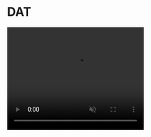 # DAT
<video width="320" height="240" controls loop muted autoplay>
  <source src="https://sharifinjf.github.io/DAT/docs/demo.mp4" type="video/mp4">
  Your browser does not support the video tag.
</video>
